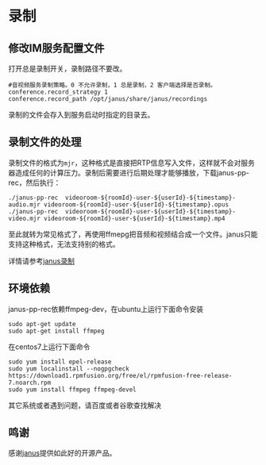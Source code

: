 # 录制

## 修改IM服务配置文件
打开总是录制开关，录制路径不要改。
```
#音视频服务录制策略。0 不允许录制，1 总是录制，2 客户端选择是否录制。
conference.record_strategy 1
conference.record_path /opt/janus/share/janus/recordings
```
录制的文件会存入到服务启动时指定的目录去。

## 录制文件的处理
录制文件的格式为```mjr```，这种格式是直接把RTP信息写入文件，这样就不会对服务器造成任何的计算压力。录制后需要进行后期处理才能够播放，下载janus-pp-rec，然后执行：
```
./janus-pp-rec  videoroom-${roomId}-user-${userId}-${timestamp}-audio.mjr videoroom-${roomId}-user-${userId}-${timestamp}.opus
./janus-pp-rec  videoroom-${roomId}-user-${userId}-${timestamp}-video.mjr videoroom-${roomId}-user-${userId}-${timestamp}.mp4
```
至此就转为常见格式了，再使用ffmepg把音频和视频结合成一个文件。janus只能支持这种格式，无法支持别的格式。

详情请参考[janus录制](https://janus.conf.meetecho.com/docs/recordings.html)

## 环境依赖
janus-pp-rec依赖ffmpeg-dev，在ubuntu上运行下面命令安装
```
sudo apt-get update
sudo apt-get install ffmpeg
```
在centos7上运行下面命令
```
sudo yum install epel-release
sudo yum localinstall --nogpgcheck https://download1.rpmfusion.org/free/el/rpmfusion-free-release-7.noarch.rpm
sudo yum install ffmpeg ffmpeg-devel
```
其它系统或者遇到问题，请百度或者谷歌查找解决


## 鸣谢
感谢[janus](https://github.com/meetecho/janus-gateway)提供如此好的开源产品。
